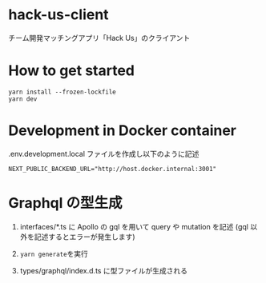 # hack-us-client

チーム開発マッチングアプリ「Hack Us」のクライアント

# How to get started

```
yarn install --frozen-lockfile
yarn dev
```

# Development in Docker container

.env.development.local ファイルを作成し以下のように記述

```
NEXT_PUBLIC_BACKEND_URL="http://host.docker.internal:3001"
```

# Graphql の型生成

1. interfaces/\*.ts に Apollo の gql を用いて query や mutation を記述 (gql 以外を記述するとエラーが発生します)

2. `yarn generate`を実行

3. types/graphql/index.d.ts に型ファイルが生成される
